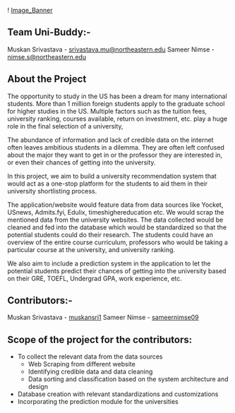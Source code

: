 ! [Image_Banner](https://github.com/Muskansri1/University_Recommendation_System/blob/main/University%20recommendation%20system.png)

## Team Uni-Buddy:- 
Muskan Srivastava - srivastava.mu@northeastern.edu
Sameer Nimse - nimse.s@northeastern.edu

## About the Project
The opportunity to study in the US has been a dream for many international students. More than 1 million foreign students apply to the graduate school for higher studies in the US. Multiple factors such as the tuition fees, university ranking, courses available, return on investment, etc. play a huge role in the final selection of a university,

The abundance of information and lack of credible data on the internet often leaves ambitious students in a dilemma. They are often left confused about the major they want to get in or the professor they are interested in, or even their chances of getting into the university.

In this project, we aim to build a university recommendation system that would act as a one-stop platform for the students to aid them in their university shortlisting process.

The application/website would feature data from data sources like Yocket, USnews, Admits.fyi, Edulix, timeshighereducation etc. We would scrap the mentioned data from the university websites. The data collected would be cleaned and fed into the database which would be standardized so that the potential students could do their research. The students could have an overview of the entire course curriculum, professors who would be taking a particular course at the university, and university ranking.

We also aim to include a prediction system in the application to let the potential students predict their chances of getting into the university based on their GRE, TOEFL, Undergrad GPA, work experience, etc.

## Contributors:-
Muskan Srivastava - [muskansri1](https://github.com/Muskansri1)
Sameer Nimse - [sameernimse09](https://github.com/sameernimse09)

## Scope of the project for the contributors:
* To collect the relevant data from the data sources
    * Web Scraping from different website
    * Identifying credible data and data cleaning
    * Data sorting and classification based on the system architecture and design
* Database creation with relevant standardizations and customizations
* Incorporating the prediction module for the universities 
